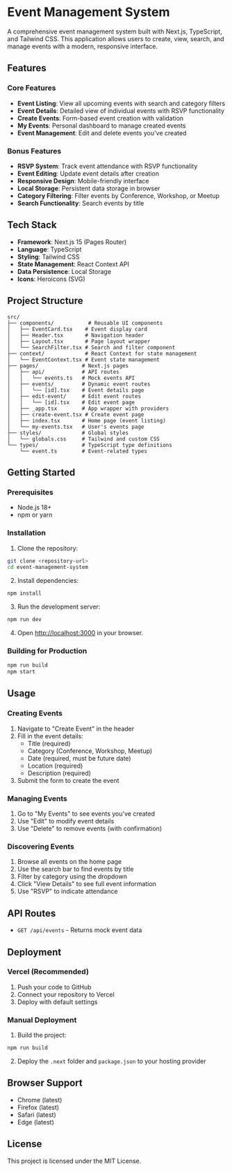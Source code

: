 # Event Management System

A comprehensive event management system built with Next.js, TypeScript, and Tailwind CSS. This application allows users to create, view, search, and manage events with a modern, responsive interface.

## Features

### Core Features
- **Event Listing**: View all upcoming events with search and category filters
- **Event Details**: Detailed view of individual events with RSVP functionality
- **Create Events**: Form-based event creation with validation
- **My Events**: Personal dashboard to manage created events
- **Event Management**: Edit and delete events you've created

### Bonus Features
- **RSVP System**: Track event attendance with RSVP functionality
- **Event Editing**: Update event details after creation
- **Responsive Design**: Mobile-friendly interface
- **Local Storage**: Persistent data storage in browser
- **Category Filtering**: Filter events by Conference, Workshop, or Meetup
- **Search Functionality**: Search events by title

## Tech Stack

- **Framework**: Next.js 15 (Pages Router)
- **Language**: TypeScript
- **Styling**: Tailwind CSS
- **State Management**: React Context API
- **Data Persistence**: Local Storage
- **Icons**: Heroicons (SVG)

## Project Structure

```
src/
├── components/           # Reusable UI components
│   ├── EventCard.tsx    # Event display card
│   ├── Header.tsx       # Navigation header
│   ├── Layout.tsx       # Page layout wrapper
│   └── SearchFilter.tsx # Search and filter component
├── context/             # React Context for state management
│   └── EventContext.tsx # Event state management
├── pages/              # Next.js pages
│   ├── api/            # API routes
│   │   └── events.ts   # Mock events API
│   ├── events/         # Dynamic event routes
│   │   └── [id].tsx    # Event details page
│   ├── edit-event/     # Edit event routes
│   │   └── [id].tsx    # Edit event page
│   ├── _app.tsx        # App wrapper with providers
│   ├── create-event.tsx # Create event page
│   ├── index.tsx       # Home page (event listing)
│   └── my-events.tsx   # User's events page
├── styles/             # Global styles
│   └── globals.css     # Tailwind and custom CSS
└── types/              # TypeScript type definitions
    └── event.ts        # Event-related types
```

## Getting Started

### Prerequisites
- Node.js 18+ 
- npm or yarn

### Installation

1. Clone the repository:
```bash
git clone <repository-url>
cd event-management-system
```

2. Install dependencies:
```bash
npm install
```

3. Run the development server:
```bash
npm run dev
```

4. Open [http://localhost:3000](http://localhost:3000) in your browser.

### Building for Production

```bash
npm run build
npm start
```

## Usage

### Creating Events
1. Navigate to "Create Event" in the header
2. Fill in the event details:
   - Title (required)
   - Category (Conference, Workshop, Meetup)
   - Date (required, must be future date)
   - Location (required)
   - Description (required)
3. Submit the form to create the event

### Managing Events
1. Go to "My Events" to see events you've created
2. Use "Edit" to modify event details
3. Use "Delete" to remove events (with confirmation)

### Discovering Events
1. Browse all events on the home page
2. Use the search bar to find events by title
3. Filter by category using the dropdown
4. Click "View Details" to see full event information
5. Use "RSVP" to indicate attendance

## API Routes

- `GET /api/events` - Returns mock event data

## Deployment

### Vercel (Recommended)

1. Push your code to GitHub
2. Connect your repository to Vercel
3. Deploy with default settings

### Manual Deployment

1. Build the project:
```bash
npm run build
```

2. Deploy the `.next` folder and `package.json` to your hosting provider

## Browser Support

- Chrome (latest)
- Firefox (latest)
- Safari (latest)
- Edge (latest)

## License

This project is licensed under the MIT License.
